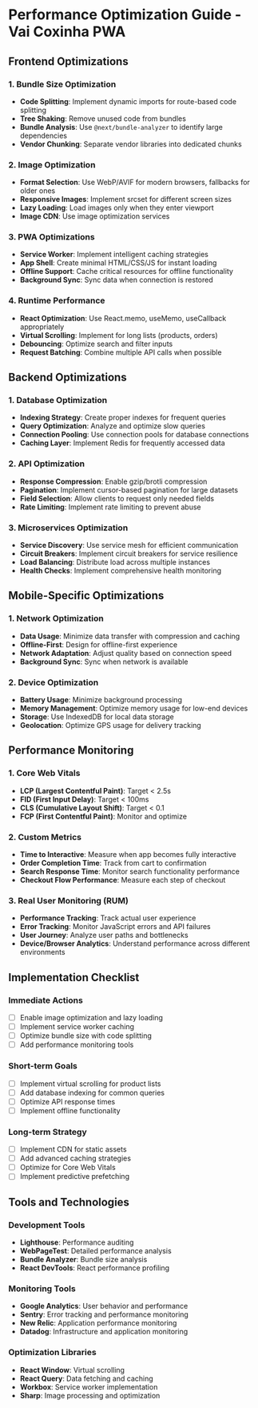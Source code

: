 # Performance Optimization Guide - Vai Coxinha PWA

## Frontend Optimizations

### 1. Bundle Size Optimization
- **Code Splitting**: Implement dynamic imports for route-based code splitting
- **Tree Shaking**: Remove unused code from bundles
- **Bundle Analysis**: Use `@next/bundle-analyzer` to identify large dependencies
- **Vendor Chunking**: Separate vendor libraries into dedicated chunks

### 2. Image Optimization
- **Format Selection**: Use WebP/AVIF for modern browsers, fallbacks for older ones
- **Responsive Images**: Implement srcset for different screen sizes
- **Lazy Loading**: Load images only when they enter viewport
- **Image CDN**: Use image optimization services

### 3. PWA Optimizations
- **Service Worker**: Implement intelligent caching strategies
- **App Shell**: Create minimal HTML/CSS/JS for instant loading
- **Offline Support**: Cache critical resources for offline functionality
- **Background Sync**: Sync data when connection is restored

### 4. Runtime Performance
- **React Optimization**: Use React.memo, useMemo, useCallback appropriately
- **Virtual Scrolling**: Implement for long lists (products, orders)
- **Debouncing**: Optimize search and filter inputs
- **Request Batching**: Combine multiple API calls when possible

## Backend Optimizations

### 1. Database Optimization
- **Indexing Strategy**: Create proper indexes for frequent queries
- **Query Optimization**: Analyze and optimize slow queries
- **Connection Pooling**: Use connection pools for database connections
- **Caching Layer**: Implement Redis for frequently accessed data

### 2. API Optimization
- **Response Compression**: Enable gzip/brotli compression
- **Pagination**: Implement cursor-based pagination for large datasets
- **Field Selection**: Allow clients to request only needed fields
- **Rate Limiting**: Implement rate limiting to prevent abuse

### 3. Microservices Optimization
- **Service Discovery**: Use service mesh for efficient communication
- **Circuit Breakers**: Implement circuit breakers for service resilience
- **Load Balancing**: Distribute load across multiple instances
- **Health Checks**: Implement comprehensive health monitoring

## Mobile-Specific Optimizations

### 1. Network Optimization
- **Data Usage**: Minimize data transfer with compression and caching
- **Offline-First**: Design for offline-first experience
- **Network Adaptation**: Adjust quality based on connection speed
- **Background Sync**: Sync when network is available

### 2. Device Optimization
- **Battery Usage**: Minimize background processing
- **Memory Management**: Optimize memory usage for low-end devices
- **Storage**: Use IndexedDB for local data storage
- **Geolocation**: Optimize GPS usage for delivery tracking

## Performance Monitoring

### 1. Core Web Vitals
- **LCP (Largest Contentful Paint)**: Target < 2.5s
- **FID (First Input Delay)**: Target < 100ms
- **CLS (Cumulative Layout Shift)**: Target < 0.1
- **FCP (First Contentful Paint)**: Monitor and optimize

### 2. Custom Metrics
- **Time to Interactive**: Measure when app becomes fully interactive
- **Order Completion Time**: Track from cart to confirmation
- **Search Response Time**: Monitor search functionality performance
- **Checkout Flow Performance**: Measure each step of checkout

### 3. Real User Monitoring (RUM)
- **Performance Tracking**: Track actual user experience
- **Error Tracking**: Monitor JavaScript errors and API failures
- **User Journey**: Analyze user paths and bottlenecks
- **Device/Browser Analytics**: Understand performance across different environments

## Implementation Checklist

### Immediate Actions
- [ ] Enable image optimization and lazy loading
- [ ] Implement service worker caching
- [ ] Optimize bundle size with code splitting
- [ ] Add performance monitoring tools

### Short-term Goals
- [ ] Implement virtual scrolling for product lists
- [ ] Add database indexing for common queries
- [ ] Optimize API response times
- [ ] Implement offline functionality

### Long-term Strategy
- [ ] Implement CDN for static assets
- [ ] Add advanced caching strategies
- [ ] Optimize for Core Web Vitals
- [ ] Implement predictive prefetching

## Tools and Technologies

### Development Tools
- **Lighthouse**: Performance auditing
- **WebPageTest**: Detailed performance analysis
- **Bundle Analyzer**: Bundle size analysis
- **React DevTools**: React performance profiling

### Monitoring Tools
- **Google Analytics**: User behavior and performance
- **Sentry**: Error tracking and performance monitoring
- **New Relic**: Application performance monitoring
- **Datadog**: Infrastructure and application monitoring

### Optimization Libraries
- **React Window**: Virtual scrolling
- **React Query**: Data fetching and caching
- **Workbox**: Service worker implementation
- **Sharp**: Image processing and optimization
